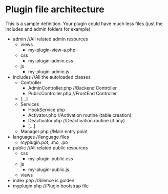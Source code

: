 # Plugin file architecture

This is a sample definition. Your plugin could have much less files (just the includes and admin folders for example)

- admin //All related admin resources
    - views
        - my-plugin-view-a.php
	- css
		- my-plugin-admin.css
	- js
		- my-plugin-admin.js 
- includes //All the autoloaded classes
	-  Controller
		- AdminController.php //Backend Controller
		- PublicController.php //FrontEnd Controller
    - [...]
	-  Services
		- HookService.php
		- Activator.php //Activation routine (table creation)
		- Deactivator.php //Deactivation routine (if any)
		- [...]
   - Manager.php //Main entry point
- languages //language files
    - myplugin.pot, .mo, .po
- public //All related public resources
	- css 
		- my-plugin-public.css
	- js
		- my-plugin-public.js  
	- views
- index.php //Silence is golden
- myplugin.php //Plugin bootstrap file
